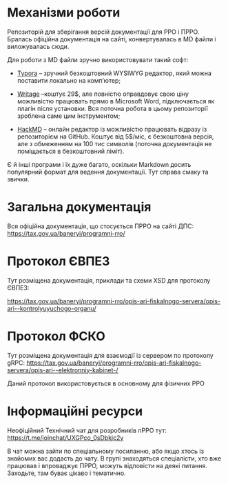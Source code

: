 # Механізми роботи

Репозиторій для зберігання версій документації для РРО і ПРРО. Бралась офіційна
документація на сайті, конвертувалась в MD файли і виложувалась сюди.

Для роботи з MD файли зручно використовувати такий софт:

-   [Typora](https://typora.io/) – зручний безкоштовний WYSIWYG редактор, який
    можна поставити локально на комп’ютер;

-   [Writage](https://www.writage.com/) –коштує 29\$, але повністю оправдовує
    свою ціну можливістю працювать прямо в Microsoft Word, підключається як
    плагін після установки. Вся поточна робота в цьому репозиторії зроблена саме
    цим інструментом;

-   [HackMD](https://hackmd.io/) – онлайн редактор із можливістю працювать
    відразу із репозиторієм на GitHub. Коштує від 5\$/міс, є безкоштовна версія,
    але з обмеженням на 100 тис символів (поточна документація не поміщається в
    безкоштовний ліміт).

Є й інші програми і їх дуже багато, оскільки Markdown досить популярний формат
для ведення документації. Тут справа смаку та звички.

# Загальна документація

Вся офіційна документація, що стосується ПРРО на сайті ДПС:
<https://tax.gov.ua/baneryi/programni-rro/>

# Протокол ЄВПЕЗ

Тут розміщена документація, приклади та схеми XSD для протоколу ЄВПЕЗ:

<https://tax.gov.ua/baneryi/programni-rro/opis-ari-fiskalnogo-servera/opis-ari--kontrolyuyuchogo-organu/>

# Протокол ФСКО

Тут розміщена документація для взаємодії із сервером по протоколу gRPC:
<https://tax.gov.ua/baneryi/programni-rro/opis-ari-fiskalnogo-servera/opis-ari--elektronniy-kabinet-/>

Даний протокол використовується в основному для фізичних РРО

# Інформаційні ресурси

Неофіційний Технічний чат для розробників пРРО тут:
<https://t.me/joinchat/UXGPco_0sDbkjc2y>

В чат можна зайти по спеціальному посиланню, або якщо хтось із знайомих вас додасть до
чату. В групі знаходяться спеціалісти, хто вже працював і впроваджує ПРРО,
можуть відповісти на деякі питання. Заходьте, там буває цікаво і тематично.
